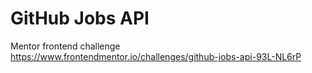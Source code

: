 # GitHub Jobs API
Mentor frontend challenge
https://www.frontendmentor.io/challenges/github-jobs-api-93L-NL6rP
